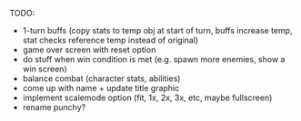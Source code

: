 TODO:

- 1-turn buffs (copy stats to temp obj at start of turn, buffs increase temp, stat checks reference temp instead of original)
- game over screen with reset option
- do stuff when win condition is met (e.g. spawn more enemies, show a win screen)
- balance combat (character stats, abilities)
- come up with name + update title graphic
- implement scalemode option (fit, 1x, 2x, 3x, etc, maybe fullscreen)
- rename punchy?